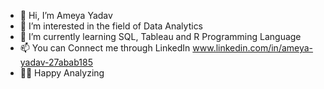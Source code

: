 - 👋 Hi, I’m Ameya Yadav
- 👀 I’m interested in the field of Data Analytics
- 🌱 I’m currently learning SQL, Tableau and R Programming Language
- 📫 You can Connect me through LinkedIn www.linkedin.com/in/ameya-yadav-27abab185
- 👨‍💻  Happy Analyzing

<!---
ameyayadav10/ameyayadav10 is a ✨ special ✨ repository because its `README.md` (this file) appears on your GitHub profile.
You can click the Preview link to take a look at your changes.
--->
